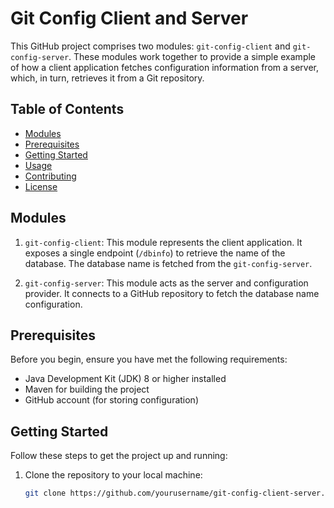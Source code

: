 # Git Config Client and Server

This GitHub project comprises two modules: `git-config-client` and `git-config-server`. These modules work together to provide a simple example of how a client application fetches configuration information from a server, which, in turn, retrieves it from a Git repository.

## Table of Contents

- [Modules](#modules)
- [Prerequisites](#prerequisites)
- [Getting Started](#getting-started)
- [Usage](#usage)
- [Contributing](#contributing)
- [License](#license)

## Modules

1. `git-config-client`: This module represents the client application. It exposes a single endpoint (`/dbinfo`) to retrieve the name of the database. The database name is fetched from the `git-config-server`.

2. `git-config-server`: This module acts as the server and configuration provider. It connects to a GitHub repository to fetch the database name configuration.

## Prerequisites

Before you begin, ensure you have met the following requirements:

- Java Development Kit (JDK) 8 or higher installed
- Maven for building the project
- GitHub account (for storing configuration)

## Getting Started

Follow these steps to get the project up and running:

1. Clone the repository to your local machine:

   ```bash
   git clone https://github.com/yourusername/git-config-client-server.git
